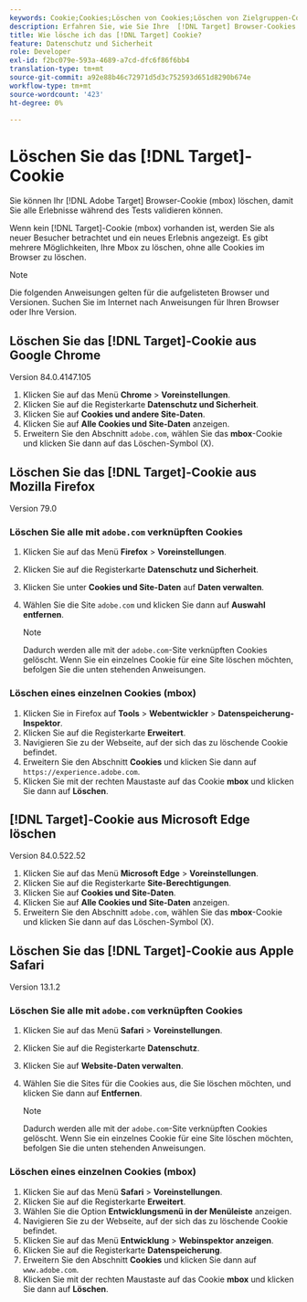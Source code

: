 ```yaml
---
keywords: Cookie;Cookies;Löschen von Cookies;Löschen von Zielgruppen-Cookies;Google-Chrome;Chrome;Mozilla Firefox;Firefox;Microsoft edge;Safari
description: Erfahren Sie, wie Sie Ihre  [!DNL Target] Browser-Cookies löschen, damit Sie Ihre Erlebnisse validieren können.
title: Wie lösche ich das [!DNL Target] Cookie?
feature: Datenschutz und Sicherheit
role: Developer
exl-id: f2bc079e-593a-4689-a7cd-dfc6f86f6bb4
translation-type: tm+mt
source-git-commit: a92e88b46c72971d5d3c752593d651d8290b674e
workflow-type: tm+mt
source-wordcount: '423'
ht-degree: 0%

---
```


# Löschen Sie das [!DNL Target]-Cookie

Sie können Ihr [!DNL Adobe Target] Browser-Cookie (mbox) löschen, damit Sie alle Erlebnisse während des Tests validieren können.

Wenn kein [!DNL Target]-Cookie (mbox) vorhanden ist, werden Sie als neuer Besucher betrachtet und ein neues Erlebnis angezeigt. Es gibt mehrere Möglichkeiten, Ihre Mbox zu löschen, ohne alle Cookies im Browser zu löschen.

>[!NOTE]
>
>Die folgenden Anweisungen gelten für die aufgelisteten Browser und Versionen. Suchen Sie im Internet nach Anweisungen für Ihren Browser oder Ihre Version.

## Löschen Sie das [!DNL Target]-Cookie aus Google Chrome

Version 84.0.4147.105

1. Klicken Sie auf das Menü **Chrome** > **Voreinstellungen**.
1. Klicken Sie auf die Registerkarte **Datenschutz und Sicherheit**.
1. Klicken Sie auf **Cookies und andere Site-Daten**.
1. Klicken Sie auf **Alle Cookies und Site-Daten** anzeigen.
1. Erweitern Sie den Abschnitt `adobe.com`, wählen Sie das **mbox**-Cookie und klicken Sie dann auf das Löschen-Symbol (X).

## Löschen Sie das [!DNL Target]-Cookie aus Mozilla Firefox

Version 79.0

### Löschen Sie alle mit `adobe.com` verknüpften Cookies

1. Klicken Sie auf das Menü **Firefox** > **Voreinstellungen**.
1. Klicken Sie auf die Registerkarte **Datenschutz und Sicherheit**.
1. Klicken Sie unter **Cookies und Site-Daten** auf **Daten verwalten**.
1. Wählen Sie die Site `adobe.com` und klicken Sie dann auf **Auswahl entfernen**.

   >[!NOTE]
   >
   >Dadurch werden alle mit der `adobe.com`-Site verknüpften Cookies gelöscht. Wenn Sie ein einzelnes Cookie für eine Site löschen möchten, befolgen Sie die unten stehenden Anweisungen.

### Löschen eines einzelnen Cookies (mbox)

1. Klicken Sie in Firefox auf **Tools** > **Webentwickler** > **Datenspeicherung-Inspektor**.
1. Klicken Sie auf die Registerkarte **Erweitert**.
1. Navigieren Sie zu der Webseite, auf der sich das zu löschende Cookie befindet.
1. Erweitern Sie den Abschnitt **Cookies** und klicken Sie dann auf `https://experience.adobe.com`.
1. Klicken Sie mit der rechten Maustaste auf das Cookie **mbox** und klicken Sie dann auf **Löschen**.

## [!DNL Target]-Cookie aus Microsoft Edge löschen

Version 84.0.522.52

1. Klicken Sie auf das Menü **Microsoft Edge** > **Voreinstellungen**.
1. Klicken Sie auf die Registerkarte **Site-Berechtigungen**.
1. Klicken Sie auf **Cookies und Site-Daten**.
1. Klicken Sie auf **Alle Cookies und Site-Daten** anzeigen.
1. Erweitern Sie den Abschnitt `adobe.com`, wählen Sie das **mbox**-Cookie und klicken Sie dann auf das Löschen-Symbol (X).

## Löschen Sie das [!DNL Target]-Cookie aus Apple Safari

Version 13.1.2

### Löschen Sie alle mit `adobe.com` verknüpften Cookies

1. Klicken Sie auf das Menü **Safari** > **Voreinstellungen**.
1. Klicken Sie auf die Registerkarte **Datenschutz**.
1. Klicken Sie auf **Website-Daten verwalten**.
1. Wählen Sie die Sites für die Cookies aus, die Sie löschen möchten, und klicken Sie dann auf **Entfernen**.

   >[!NOTE]
   >
   >Dadurch werden alle mit der `adobe.com`-Site verknüpften Cookies gelöscht. Wenn Sie ein einzelnes Cookie für eine Site löschen möchten, befolgen Sie die unten stehenden Anweisungen.

### Löschen eines einzelnen Cookies (mbox)

1. Klicken Sie auf das Menü **Safari** > **Voreinstellungen**.
1. Klicken Sie auf die Registerkarte **Erweitert**.
1. Wählen Sie die Option **Entwicklungsmenü in der Menüleiste** anzeigen.
1. Navigieren Sie zu der Webseite, auf der sich das zu löschende Cookie befindet.
1. Klicken Sie auf das Menü **Entwicklung** > **Webinspektor anzeigen**.
1. Klicken Sie auf die Registerkarte **Datenspeicherung**.
1. Erweitern Sie den Abschnitt **Cookies** und klicken Sie dann auf `www.adobe.com`.
1. Klicken Sie mit der rechten Maustaste auf das Cookie **mbox** und klicken Sie dann auf **Löschen**.
